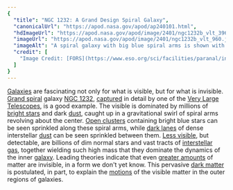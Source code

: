 ```yaml
---
{
  "title": "NGC 1232: A Grand Design Spiral Galaxy",
  "canonicalUrl": "https://apod.nasa.gov/apod/ap240101.html",
  "hdImageUrl": "https://apod.nasa.gov/apod/image/2401/ngc1232b_vlt_3969.jpg",
  "imageUrl": "https://apod.nasa.gov/apod/image/2401/ngc1232b_vlt_960.jpg",
  "imageAlt": "A spiral galaxy with big blue spiral arms is shown with  a center that appears more yellow. Please see the explanation for more detailed information.",
  "credit": [
    "Image Credit: [FORS](https://www.eso.org/sci/facilities/paranal/instruments/fors/), [8.2-meter VLT Antu](https://www.eso.org/projects/vlt/), [ESO](https://www.eso.org/)"
  ]
}
---
```


[Galaxies](https://pages.astronomy.ua.edu/keel/galaxies/) are fascinating not only for what is visible, but for what is invisible. [Grand spiral](https://apod.nasa.gov/apod/ap961030.html) galaxy [NGC 1232](https://ui.adsabs.harvard.edu/abs/1997AAS...191.8203B/abstract), [captured](https://www.eso.org/public/images/eso9845d/) in detail by one of the [Very Large Telescopes](https://apod.nasa.gov/apod/ap000707.html), is a good example. The visible is dominated by millions of [bright stars](https://apod.nasa.gov/apod/ap221205.html) and dark [dust](https://apod.nasa.gov/apod/ap030706.html), caught up in a gravitational swirl of spiral arms revolving about the center. [Open clusters](https://apod.nasa.gov/apod/open_clusters.html) containing bright blue stars can be seen sprinkled along these spiral arms, while [dark lanes](https://apod.nasa.gov/apod/ap980116.html) of dense interstellar [dust](https://apod.nasa.gov/apod/ap001119.html) can be seen sprinkled between them. [Less visible](https://files.ctctcdn.com/3a7f39ae001/aedd7697-f09f-4b3a-8f7b-256d0a0389bc.jpg), but detectable, are billions of dim normal stars and vast tracts of [interstellar gas](https://apod.nasa.gov/apod/ap010113.html), together wielding such high mass that they dominate the dynamics of the inner [galaxy](https://asterisk.apod.com/viewtopic.php?f=24&t=18005). Leading theories indicate that even [greater amounts](https://apod.nasa.gov/apod/ap031231.html) of matter are invisible, in a form we don't yet know. This pervasive [dark matter](https://chandra.harvard.edu/xray_astro/dark_matter.html) is postulated, in part, to explain the [motions](https://en.wikipedia.org/wiki/Dark_matter) of the visible matter in the outer regions of galaxies.
